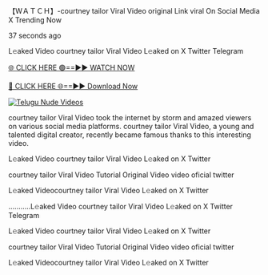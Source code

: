 【﻿WＡＴＣＨ】-courtney tailor Viral Video original Link viral On Social Media X Trending Now



37 seconds ago

L𝚎aked Video courtney tailor Viral Video L𝚎aked on X Twitter Telegram

[🌐 CLICK HERE 🟢==►► WATCH NOW](https://viral-xone.blogspot.com/2025/01/valovideo.html)

[🔴 CLICK HERE 🌐==►► Download Now](https://viral-xone.blogspot.com/2025/01/valovideo.html)

[![Telugu Nude Videos](https://i.imgur.com/dJHk4Zq.gif)](https://viral-xone.blogspot.com/2025/01/valovideo.html)

courtney tailor Viral Video took the internet by storm and amazed viewers on various social media platforms. courtney tailor Viral Video, a young and talented digital creator, recently became famous thanks to this interesting video.

L𝚎aked Video courtney tailor Viral Video L𝚎aked on X Twitter

courtney tailor Viral Video Tutorial Original Video video oficial twitter

L𝚎aked Videocourtney tailor Viral Video L𝚎aked on X Twitter

...........L𝚎aked Video courtney tailor Viral Video L𝚎aked on X Twitter Telegram

L𝚎aked Video courtney tailor Viral Video L𝚎aked on X Twitter

courtney tailor Viral Video Tutorial Original Video video oficial twitter

L𝚎aked Videocourtney tailor Viral Video L𝚎aked on X Twitter
